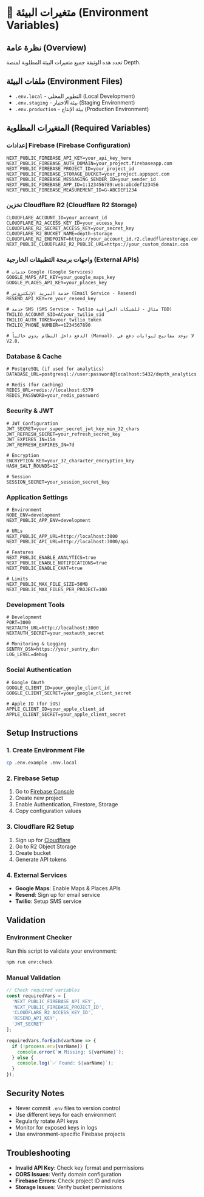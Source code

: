 # 🔐 متغيرات البيئة (Environment Variables)

## نظرة عامة (Overview)
تحدد هذه الوثيقة جميع متغيرات البيئة المطلوبة لمنصة Depth.

## ملفات البيئة (Environment Files)
- `.env.local` - التطوير المحلي (Local Development)
- `.env.staging` - بيئة الاختبار (Staging Environment)
- `.env.production` - بيئة الإنتاج (Production Environment)

## المتغيرات المطلوبة (Required Variables)

### إعدادات Firebase (Firebase Configuration)
```env
NEXT_PUBLIC_FIREBASE_API_KEY=your_api_key_here
NEXT_PUBLIC_FIREBASE_AUTH_DOMAIN=your_project.firebaseapp.com
NEXT_PUBLIC_FIREBASE_PROJECT_ID=your_project_id
NEXT_PUBLIC_FIREBASE_STORAGE_BUCKET=your_project.appspot.com
NEXT_PUBLIC_FIREBASE_MESSAGING_SENDER_ID=your_sender_id
NEXT_PUBLIC_FIREBASE_APP_ID=1:123456789:web:abcdef123456
NEXT_PUBLIC_FIREBASE_MEASUREMENT_ID=G-ABCDEF1234
```

### تخزين Cloudflare R2 (Cloudflare R2 Storage)
```env
CLOUDFLARE_ACCOUNT_ID=your_account_id
CLOUDFLARE_R2_ACCESS_KEY_ID=your_access_key
CLOUDFLARE_R2_SECRET_ACCESS_KEY=your_secret_key
CLOUDFLARE_R2_BUCKET_NAME=depth-storage
CLOUDFLARE_R2_ENDPOINT=https://your_account_id.r2.cloudflarestorage.com
NEXT_PUBLIC_CLOUDFLARE_R2_PUBLIC_URL=https://your_custom_domain.com
```

### واجهات برمجة التطبيقات الخارجية (External APIs)
```env
# خدمات Google (Google Services)
GOOGLE_MAPS_API_KEY=your_google_maps_key
GOOGLE_PLACES_API_KEY=your_places_key

# خدمة البريد الإلكتروني (Email Service - Resend)
RESEND_API_KEY=re_your_resend_key

# خدمة SMS (SMS Service - Twilio مثال - للشبكات العراقية TBD)
TWILIO_ACCOUNT_SID=ACyour_twilio_sid
TWILIO_AUTH_TOKEN=your_twilio_token
TWILIO_PHONE_NUMBER=+1234567890

# الدفع داخل النظام يدوي حالياً (Manual). لا توجد مفاتيح لبوابات دفع في V2.0.
```

### Database & Cache
```env
# PostgreSQL (if used for analytics)
DATABASE_URL=postgresql://user:password@localhost:5432/depth_analytics

# Redis (for caching)
REDIS_URL=redis://localhost:6379
REDIS_PASSWORD=your_redis_password
```

### Security & JWT
```env
# JWT Configuration
JWT_SECRET=your_super_secret_jwt_key_min_32_chars
JWT_REFRESH_SECRET=your_refresh_secret_key
JWT_EXPIRES_IN=15m
JWT_REFRESH_EXPIRES_IN=7d

# Encryption
ENCRYPTION_KEY=your_32_character_encryption_key
HASH_SALT_ROUNDS=12

# Session
SESSION_SECRET=your_session_secret_key
```

### Application Settings
```env
# Environment
NODE_ENV=development
NEXT_PUBLIC_APP_ENV=development

# URLs
NEXT_PUBLIC_APP_URL=http://localhost:3000
NEXT_PUBLIC_API_URL=http://localhost:3000/api

# Features
NEXT_PUBLIC_ENABLE_ANALYTICS=true
NEXT_PUBLIC_ENABLE_NOTIFICATIONS=true
NEXT_PUBLIC_ENABLE_CHAT=true

# Limits
NEXT_PUBLIC_MAX_FILE_SIZE=50MB
NEXT_PUBLIC_MAX_FILES_PER_PROJECT=100
```

### Development Tools
```env
# Development
PORT=3000
NEXTAUTH_URL=http://localhost:3000
NEXTAUTH_SECRET=your_nextauth_secret

# Monitoring & Logging
SENTRY_DSN=https://your_sentry_dsn
LOG_LEVEL=debug
```

### Social Authentication
```env
# Google OAuth
GOOGLE_CLIENT_ID=your_google_client_id
GOOGLE_CLIENT_SECRET=your_google_client_secret

# Apple ID (for iOS)
APPLE_CLIENT_ID=your_apple_client_id
APPLE_CLIENT_SECRET=your_apple_client_secret
```

## Setup Instructions

### 1. Create Environment File
```bash
cp .env.example .env.local
```

### 2. Firebase Setup
1. Go to [Firebase Console](https://console.firebase.google.com)
2. Create new project
3. Enable Authentication, Firestore, Storage
4. Copy configuration values

### 3. Cloudflare R2 Setup
1. Sign up for [Cloudflare](https://cloudflare.com)
2. Go to R2 Object Storage
3. Create bucket
4. Generate API tokens

### 4. External Services
- **Google Maps**: Enable Maps & Places APIs
- **Resend**: Sign up for email service
- **Twilio**: Setup SMS service

## Validation

### Environment Checker
Run this script to validate your environment:
```bash
npm run env:check
```

### Manual Validation
```javascript
// Check required variables
const requiredVars = [
  'NEXT_PUBLIC_FIREBASE_API_KEY',
  'NEXT_PUBLIC_FIREBASE_PROJECT_ID',
  'CLOUDFLARE_R2_ACCESS_KEY_ID',
  'RESEND_API_KEY',
  'JWT_SECRET'
];

requiredVars.forEach(varName => {
  if (!process.env[varName]) {
    console.error(`❌ Missing: ${varName}`);
  } else {
    console.log(`✅ Found: ${varName}`);
  }
});
```

## Security Notes
- Never commit `.env` files to version control
- Use different keys for each environment
- Regularly rotate API keys
- Monitor for exposed keys in logs
- Use environment-specific Firebase projects

## Troubleshooting
- **Invalid API Key**: Check key format and permissions
- **CORS Issues**: Verify domain configuration
- **Firebase Errors**: Check project ID and rules
- **Storage Issues**: Verify bucket permissions

